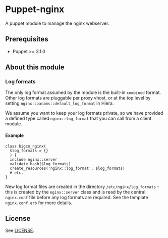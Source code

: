 # Puppet-nginx

A puppet module to manage the nginx webserver.

## Prerequisites

- Puppet >= 3.1.0

## About this module

### Log formats
The only log format assumed by the module is the built-in `combined` format.
Other log formats are pluggable per proxy vhost, or at the top level by
setting `nginx::params::default_log_format` in Hiera.

We assume you want to keep your log formats private, so we have provided a
defined type called `nginx::log_format` that you can call from a client module.

#### Example
```puppet
class bigco_nginx(
  $log_formats = {}
  ) {
  include nginx::server
  validate_hash($log_formats)
  create_resources('nginx::log_format', $log_formats)
  # etc.
}
```

New log format files are created in the directory `/etc/nginx/log_formats` -
this is created by the `nginx::server` class and is read by the central
`nginx.conf` file before any log formats are required. See the template
`nginx.conf.erb` for more details.

## License

See [LICENSE](https://github.com/hmrc/puppet-nginx/LICENSE).
